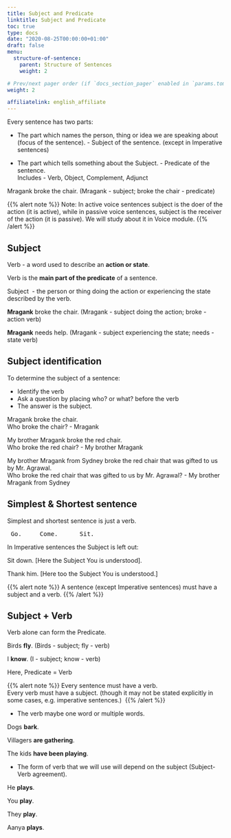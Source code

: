 ```yaml
---
title: Subject and Predicate
linktitle: Subject and Predicate
toc: true
type: docs
date: "2020-08-25T00:00:00+01:00"
draft: false
menu:
  structure-of-sentence:
    parent: Structure of Sentences
    weight: 2

# Prev/next pager order (if `docs_section_pager` enabled in `params.toml`)
weight: 2

affiliatelink: english_affiliate
---
```


Every sentence has two parts:

* The part which names the person, thing or idea we are speaking about (focus of the sentence). - Subject of the sentence. (except in Imperative sentences) 

* The part which tells something about the Subject. - Predicate of the sentence. <br>
Includes - Verb,  Object,  Complement,  Adjunct

Mragank broke the chair. (Mragank - subject; broke the chair - predicate)

{{% alert note %}}
Note: In active voice sentences subject is the doer of the action (it is active), while in passive voice sentences, subject is the receiver of the action (it is passive). We will study about it in Voice module.
{{% /alert %}}

## Subject

Verb  -  a  word  used  to  describe  an  <strong>action or  state</strong>.

Verb is the  <strong>main  part  of  the  predicate</strong>  of  a  sentence.  

Subject  -  the  person  or  thing  doing  the  action  or  experiencing the state  described  by  the  verb.

<b>Mragank</b> broke the chair. (Mragank - subject doing the action; broke - action verb)

<b>Mragank</b> needs help. (Mragank - subject experiencing the state; needs - state verb)

## Subject identification

To determine the subject of a sentence:

* Identify the verb 
* Ask a question by placing who? or what? before the verb
* The answer is the subject.

Mragank broke the chair. <br>
Who broke the chair? - Mragank

My brother Mragank broke the red chair. <br>
Who broke the red chair? - My brother Mragank

My brother Mragank from Sydney broke the red chair that was gifted to us by Mr. Agrawal. <br>
Who broke the red chair that was gifted to us by Mr. Agrawal? - My brother Mragank from Sydney

## Simplest  &  Shortest  sentence

Simplest and shortest  sentence is just a verb.

<pre> Go.     Come.      Sit. </pre>

In  Imperative  sentences  the  Subject  is  left  out:

Sit  down.  [Here  the  Subject  You  is  understood].  

Thank  him.  [Here  too  the  Subject  You  is  understood.] 

{{% alert note %}}
A  sentence  (except  Imperative  sentences)  must  have  a  subject  and  a  verb.
{{% /alert %}}

## Subject  +  Verb

Verb alone can form the Predicate. 

Birds  <b>fly</b>. (Birds - subject; fly - verb)

I <b>know</b>. (I - subject; know - verb)

Here, Predicate  =  Verb

{{% alert note %}}
Every sentence must have a verb. <br>
Every verb must have a subject. 
(though it may not be stated explicitly in some cases, e.g. imperative sentences.) 
{{% /alert %}}

* The verb maybe one word or multiple words.

Dogs <b>bark</b>.  

Villagers <b>are gathering</b>. 

The kids <b>have been playing</b>. 

* The  form of  verb  that  we  will  use  will  depend  on  the  subject (Subject-Verb agreement). 

He <b>plays</b>.

You  <b>play</b>.

They  <b>play</b>.

Aanya  <b>plays</b>.


